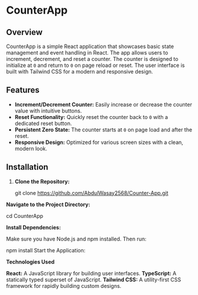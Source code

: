 # CounterApp

## Overview

CounterApp is a simple React application that showcases basic state management and event handling in React. The app allows users to increment, decrement, and reset a counter. The counter is designed to initialize at `0` and return to `0` on page reload or reset. The user interface is built with Tailwind CSS for a modern and responsive design.

## Features

- **Increment/Decrement Counter:** Easily increase or decrease the counter value with intuitive buttons.
- **Reset Functionality:** Quickly reset the counter back to `0` with a dedicated reset button.
- **Persistent Zero State:** The counter starts at `0` on page load and after the reset.
- **Responsive Design:** Optimized for various screen sizes with a clean, modern look.

## Installation

1. **Clone the Repository:**

   git clone https://github.com/AbdulWasay2568/Counter-App.git

**Navigate to the Project Directory:**

cd CounterApp

**Install Dependencies:**

Make sure you have Node.js and npm installed. Then run:

npm install
Start the Application:


**Technologies Used**

**React:** A JavaScript library for building user interfaces.
**TypeScript:** A statically typed superset of JavaScript.
**Tailwind CSS:** A utility-first CSS framework for rapidly building custom designs.

